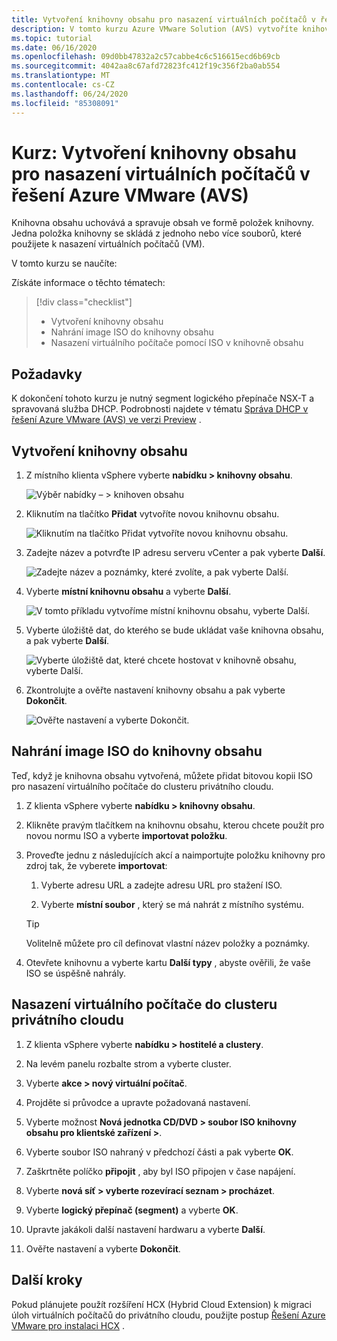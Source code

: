 ```yaml
---
title: Vytvoření knihovny obsahu pro nasazení virtuálních počítačů v řešení Azure VMware (AVS)
description: V tomto kurzu Azure VMware Solution (AVS) vytvoříte knihovnu obsahu pro nasazení virtuálního počítače v privátním cloudu služby AVS.
ms.topic: tutorial
ms.date: 06/16/2020
ms.openlocfilehash: 09d0bb47832a2c57cabbe4c6c516615ecd6b69cb
ms.sourcegitcommit: 4042aa8c67afd72823fc412f19c356f2ba0ab554
ms.translationtype: MT
ms.contentlocale: cs-CZ
ms.lasthandoff: 06/24/2020
ms.locfileid: "85308091"
---
```

# <a name="tutorial-create-a-content-library-to-deploy-vms-in-azure-vmware-solution-avs"></a>Kurz: Vytvoření knihovny obsahu pro nasazení virtuálních počítačů v řešení Azure VMware (AVS)

Knihovna obsahu uchovává a spravuje obsah ve formě položek knihovny. Jedna položka knihovny se skládá z jednoho nebo více souborů, které použijete k nasazení virtuálních počítačů (VM). 
 
V tomto kurzu se naučíte:

Získáte informace o těchto tématech:
> [!div class="checklist"]
> * Vytvoření knihovny obsahu
> * Nahrání image ISO do knihovny obsahu
> * Nasazení virtuálního počítače pomocí ISO v knihovně obsahu

## <a name="prerequisites"></a>Požadavky

K dokončení tohoto kurzu je nutný segment logického přepínače NSX-T a spravovaná služba DHCP.  Podrobnosti najdete v tématu [Správa DHCP v řešení Azure VMware (AVS) ve verzi Preview](manage-dhcp.md) .

## <a name="create-a-content-library"></a>Vytvoření knihovny obsahu

1. Z místního klienta vSphere vyberte **nabídku > knihovny obsahu**.

   ![Výběr nabídky – > knihoven obsahu](./media/content-library/vsphere-menu-content-libraries.png)

1. Kliknutím na tlačítko **Přidat** vytvoříte novou knihovnu obsahu.

   ![Kliknutím na tlačítko Přidat vytvoříte novou knihovnu obsahu.](./media/content-library/create-new-content-library.png)

1. Zadejte název a potvrďte IP adresu serveru vCenter a pak vyberte **Další**.

   ![Zadejte název a poznámky, které zvolíte, a pak vyberte Další.](./media/content-library/new-content-library-step1.png)

1. Vyberte **místní knihovnu obsahu** a vyberte **Další**.

   ![V tomto příkladu vytvoříme místní knihovnu obsahu, vyberte Další.](./media/content-library/new-content-library-step2.png)

1. Vyberte úložiště dat, do kterého se bude ukládat vaše knihovna obsahu, a pak vyberte **Další**.

   ![Vyberte úložiště dat, které chcete hostovat v knihovně obsahu, vyberte Další.](./media/content-library/new-content-library-step3.png)

1. Zkontrolujte a ověřte nastavení knihovny obsahu a pak vyberte **Dokončit**.

   ![Ověřte nastavení a vyberte Dokončit.](./media/content-library/new-content-library-step4.png)

## <a name="upload-an-iso-image-to-the-content-library"></a>Nahrání image ISO do knihovny obsahu

Teď, když je knihovna obsahu vytvořená, můžete přidat bitovou kopii ISO pro nasazení virtuálního počítače do clusteru privátního cloudu. 

1. Z klienta vSphere vyberte **nabídku > knihovny obsahu**.

1. Klikněte pravým tlačítkem na knihovnu obsahu, kterou chcete použít pro novou normu ISO a vyberte **importovat položku**.

1. Proveďte jednu z následujících akcí a naimportujte položku knihovny pro zdroj tak, že vyberete **importovat**:
   1. Vyberte adresu URL a zadejte adresu URL pro stažení ISO.

   1. Vyberte **místní soubor** , který se má nahrát z místního systému.

   > [!TIP]
   > Volitelně můžete pro cíl definovat vlastní název položky a poznámky.

1. Otevřete knihovnu a vyberte kartu **Další typy** , abyste ověřili, že vaše ISO se úspěšně nahrály.


## <a name="deploy-a-vm-to-a-private-cloud-cluster"></a>Nasazení virtuálního počítače do clusteru privátního cloudu

1. Z klienta vSphere vyberte **nabídku > hostitelé a clustery**.

1. Na levém panelu rozbalte strom a vyberte cluster.

1. Vyberte **akce > nový virtuální počítač**.

1. Projděte si průvodce a upravte požadovaná nastavení.

1. Vyberte možnost **Nová jednotka CD/DVD > soubor ISO knihovny obsahu pro klientské zařízení >**.

1. Vyberte soubor ISO nahraný v předchozí části a pak vyberte **OK**.

1. Zaškrtněte políčko **připojit** , aby byl ISO připojen v čase napájení.

1. Vyberte **nová síť > vyberte rozevírací seznam > procházet**.

1. Vyberte **logický přepínač (segment)** a vyberte **OK**.

1. Upravte jakákoli další nastavení hardwaru a vyberte **Další**.

1. Ověřte nastavení a vyberte **Dokončit**.


## <a name="next-steps"></a>Další kroky

Pokud plánujete použít rozšíření HCX (Hybrid Cloud Extension) k migraci úloh virtuálních počítačů do privátního cloudu, použijte postup [Řešení Azure VMware pro instalaci HCX](hybrid-cloud-extension-installation.md) .

<!-- LINKS - external-->

<!-- LINKS - internal -->
